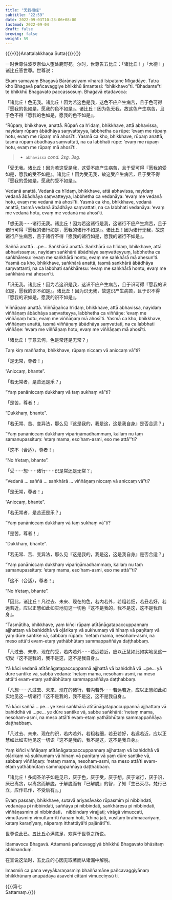 ```yaml
---
title: "无我相经"
subtitle: "22:59"
date: 2022-09-03T10:23:06+08:00
lastmod: 2022-09-04
draft: false
brewing: false
weight: 59
---
```



{{<subtitle>}}{{<suttalink src="sn22.59">}}Anattalakkhaṇa Sutta{{</suttalink>}}{{</subtitle>}}

一时世尊住波罗奈仙人堕处鹿野苑。尔时，世尊告五比丘：「诸比丘！」「大德！」诸比丘答世尊。世尊说：

Ekaṃ samayaṃ Bhagavā Bārāṇasiyaṃ viharati Isipatane Migadāye. Tatra kho Bhagavā pañcavaggiye bhikkhū āmantesi: “bhikkhavo”ti. “Bhadante”ti te bhikkhū Bhagavato paccassosuṃ. Bhagavā etadavoca:

「诸比丘！色无我。诸比丘！因为若这色是我，这色不应产生病苦，且于色可得『愿我的色如是，愿我的色不如是』。诸比丘！因为色无我，故这色产生病苦，且于色不得『愿我的色如是，愿我的色不如是』。

“Rūpaṃ, bhikkhave, anattā. Rūpañ ca h’idaṃ, bhikkhave, attā abhavissa, nayidaṃ rūpaṃ ābādhāya saṃvatteyya, labbhetha ca rūpe: ‘evaṃ me rūpaṃ hotu, evaṃ me rūpaṃ mā ahosī’ti. Yasmā ca kho, bhikkhave, rūpaṃ anattā, tasmā rūpaṃ ābādhāya saṃvattati, na ca labbhati rūpe: ‘evaṃ me rūpaṃ hotu, evaṃ me rūpaṃ mā ahosī’ti.

> - `abhavissa` *cond. 2sg. 3sg.* 

「受无我。诸比丘！因为若这受是我，这受不应产生病苦，且于受可得『愿我的受如是，愿我的受不如是』。诸比丘！因为受无我，故这受产生病苦，且于受不得『愿我的受如是，愿我的受不如是』。

Vedanā anattā. Vedanā ca h’idaṃ, bhikkhave, attā abhavissa, nayidaṃ vedanā ābādhāya saṃvatteyya, labbhetha ca vedanāya: ‘evaṃ me vedanā hotu, evaṃ me vedanā mā ahosī’ti. Yasmā ca kho, bhikkhave, vedanā anattā, tasmā vedanā ābādhāya saṃvattati, na ca labbhati vedanāya: ‘evaṃ me vedanā hotu, evaṃ me vedanā mā ahosī’ti.

「想无我⋯⋯诸行无我。诸比丘！因为若这诸行是我，这诸行不应产生病苦，且于诸行可得『愿我的诸行如是，愿我的诸行不如是』。诸比丘！因为诸行无我，故这诸行产生病苦，且于诸行不得『愿我的诸行如是，愿我的诸行不如是』。

Saññā anattā …pe… Saṅkhārā anattā. Saṅkhārā ca h’idaṃ, bhikkhave, attā abhavissaṃsu, nayidaṃ saṅkhārā ābādhāya saṃvatteyyuṃ, labbhetha ca saṅkhāresu: ‘evaṃ me saṅkhārā hontu, evaṃ me saṅkhārā mā ahesun’ti. Yasmā ca kho, bhikkhave, saṅkhārā anattā, tasmā saṅkhārā ābādhāya saṃvattanti, na ca labbhati saṅkhāresu: ‘evaṃ me saṅkhārā hontu, evaṃ me saṅkhārā mā ahesun’ti.

「识无我。诸比丘！因为若这识是我，这识不应产生病苦，且于识可得『愿我的识如是，愿我的识不如是』。诸比丘！因为识无我，故这识产生病苦，且于识不得『愿我的识如是，愿我的识不如是』。

Viññāṇaṃ anattā. Viññāṇañca h’idaṃ, bhikkhave, attā abhavissa, nayidaṃ viññāṇaṃ ābādhāya saṃvatteyya, labbhetha ca viññāṇe: ‘evaṃ me viññāṇaṃ hotu, evaṃ me viññāṇaṃ mā ahosī’ti. Yasmā ca kho, bhikkhave, viññāṇaṃ anattā, tasmā viññāṇaṃ ābādhāya saṃvattati, na ca labbhati viññāṇe: ‘evaṃ me viññāṇaṃ hotu, evaṃ me viññāṇaṃ mā ahosī’ti.

「诸比丘！于意云何，色是常还是无常？」

Taṃ kiṃ maññatha, bhikkhave, rūpaṃ niccaṃ vā aniccaṃ vā”ti?

「是无常，尊者！」

“Aniccaṃ, bhante”.

「若无常者，是苦还是乐？」

“Yaṃ panāniccaṃ dukkhaṃ vā taṃ sukhaṃ vā”ti?

「是苦，尊者！」

“Dukkhaṃ, bhante”.

「若无常、苦、变异法，那么见『这是我的，我是这，这是我自身』是否合适？」

“Yaṃ panāniccaṃ dukkhaṃ vipariṇāmadhammaṃ, kallaṃ nu taṃ samanupassituṃ: ‘etaṃ mama, eso’ham-asmi, eso me attā’”ti?

「这不（合适），尊者！」

“No h’etaṃ, bhante”.

「受⋯⋯想⋯⋯诸行⋯⋯识是常还是无常？」

“Vedanā … saññā … saṅkhārā … viññāṇaṃ niccaṃ vā aniccaṃ vā”ti?

「是无常，尊者！」

“Aniccaṃ, bhante”.

「若无常者，是苦还是乐？」

“Yaṃ panāniccaṃ dukkhaṃ vā taṃ sukhaṃ vā”ti?

「是苦，尊者！」

“Dukkhaṃ, bhante”.

「若无常、苦、变异法，那么见『这是我的，我是这，这是我自身』是否合适？」

“Yaṃ panāniccaṃ dukkhaṃ vipariṇāmadhammaṃ, kallaṃ nu taṃ samanupassituṃ: ‘etaṃ mama, eso’ham-asmi, eso me attā’”ti?

「这不（合适），尊者！」

“No h’etaṃ, bhante”.

「因此，诸比丘！凡过去、未来、现在的色，若内若外，若粗若细，若丑若好，若远若近，应以正慧如此如实地见这一切色『这不是我的，我不是这，这不是我自身』。

“Tasmātiha, bhikkhave, yaṃ kiñci rūpaṃ atītānāgatapaccuppannaṃ ajjhattaṃ vā bahiddhā vā oḷārikaṃ vā sukhumaṃ vā hīnaṃ vā paṇītaṃ vā yaṃ dūre santike vā, sabbaṃ rūpaṃ: ‘netaṃ mama, nesoham-asmi, na meso attā’ti evam-etaṃ yathābhūtaṃ sammappaññāya daṭṭhabbaṃ.

「凡过去、未来、现在的受，若内若外⋯⋯若远若近，应以正慧如此如实地见这一切受『这不是我的，我不是这，这不是我自身』。

Yā kāci vedanā atītānāgatapaccuppannā ajjhattā vā bahiddhā vā …pe… yā dūre santike vā, sabbā vedanā: ‘netaṃ mama, nesoham-asmi, na meso attā’ti evam-etaṃ yathābhūtaṃ sammappaññāya daṭṭhabbaṃ.

「凡想⋯⋯凡过去、未来、现在的诸行，若内若外⋯⋯若远若近，应以正慧如此如实地见这一切诸行『这不是我的，我不是这，这不是我自身』。

Yā kāci saññā …pe… ye keci saṅkhārā atītānāgatapaccuppannā ajjhattaṃ vā bahiddhā vā …pe… ye dūre santike vā, sabbe saṅkhārā: ‘netaṃ mama, nesoham-asmi, na meso attā’ti evam-etaṃ yathābhūtaṃ sammappaññāya daṭṭhabbaṃ.

「凡过去、未来、现在的识，若内若外，若粗若细，若丑若好，若远若近，应以正慧如此如实地见这一切识『这不是我的，我不是这，这不是我自身』。

Yaṃ kiñci viññāṇaṃ atītānāgatapaccuppannaṃ ajjhattaṃ vā bahiddhā vā oḷārikaṃ vā sukhumaṃ vā hīnaṃ vā paṇītaṃ vā yaṃ dūre santike vā, sabbaṃ viññāṇaṃ: ‘netaṃ mama, nesoham-asmi, na meso attā’ti evam-etaṃ yathābhūtaṃ sammappaññāya daṭṭhabbaṃ.

「诸比丘！多闻圣弟子如是见已，厌于色，厌于受，厌于想，厌于诸行，厌于识，厌已离贪，以离贪而解脱，于解脱而有『已解脱』的智，了知『生已灭尽，梵行已立，应作已作，不受后有』。」

Evaṃ passaṃ, bhikkhave, sutavā ariyasāvako rūpasmim pi nibbindati, vedanāya pi nibbindati, saññāya pi nibbindati, saṅkhāresu pi nibbindati, viññāṇasmim pi nibbindati， nibbindaṃ virajjati; virāgā vimuccati, vimuttasmiṃ vimuttam-iti ñāṇaṃ hoti, ‘khīṇā jāti, vusitaṃ brahmacariyaṃ, kataṃ karaṇīyaṃ, nāparaṃ itthattāyā’ti pajānātī”ti.

世尊说此已。五比丘心满意足，欢喜于世尊之所说。

Idamavoca Bhagavā. Attamanā pañcavaggiyā bhikkhū Bhagavato bhāsitaṃ abhinanduṃ.

在宣说这法时，五比丘的心因无取著而从诸漏中解脱。

Imasmiñ ca pana veyyākaraṇasmiṃ bhaññamāne pañcavaggiyānaṃ bhikkhūnaṃ anupādāya āsavehi cittāni vimucciṃsū ti.


{{<eof>}}第七<br>Sattamaṃ.{{</eof>}}